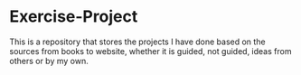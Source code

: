 # Exercise-Project
This is a repository that stores the projects I have done based on the sources from books to website,
whether it is guided, not guided, ideas from others or by my own.
